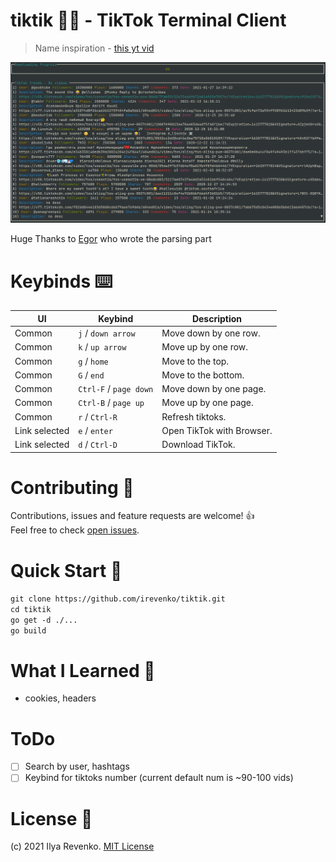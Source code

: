 # tiktik 📱🥴 - TikTok Terminal Client
> Name inspiration - <a href="https://www.youtube.com/watch?v=h1M8oY0Uvi4">this yt vid</a>
<p align="center"><img src="preview.png"></p>

Huge Thanks to <a href="https://github.com/Hedgehogues">Egor</a> who wrote the parsing part

# Keybinds ⌨️
| UI       | Keybind              | Description                      |
|----------|----------------------|----------------------------------|
| Common   | `j` / `down arrow`     | Move down by one row.            |
| Common   | `k` / `up arrow`       | Move up by one row.              |
| Common   | `g` / `home`           | Move to the top.                 |
| Common   | `G` / `end`            | Move to the bottom.              |
| Common   | `Ctrl-F` / `page down` | Move down by one page.           |
| Common   | `Ctrl-B` / `page up`   | Move up by one page.             |
| Common   | `r` / `Ctrl-R` | Refresh tiktoks.           |
| Link selected   | `e` / `enter` | Open TikTok with Browser.    |
| Link selected   | `d` / `Ctrl-D` | Download TikTok.    |

# Contributing 🤝
Contributions, issues and feature requests are welcome! 👍 <br>
Feel free to check [open issues](https://github.com/irevenko/tiktik/issues).

# Quick Start 🚀
```git clone https://github.com/irevenko/tiktik.git``` <br>
```cd tiktik``` <br>
```go get -d ./...``` <br>
```go build``` <br>

# What I Learned 🧠
- cookies, headers

# ToDo
- [ ] Search by user, hashtags
- [ ] Keybind for tiktoks number (current default num is ~90-100 vids)

# License 📑 
(c) 2021 Ilya Revenko. [MIT License](https://tldrlegal.com/license/mit-license)
